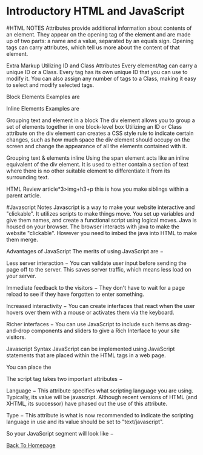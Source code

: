 # Introductory HTML and JavaScript

#HTML NOTES
Attributes provide additional information about contents of an element. They appear on the opening tag of the element and are made up of two parts: a name and a value, separated by an equals sign. Opening tags can carry attributes, which tell us more about the content of that element.

Extra Markup
Utilizing ID and Class Attributes
Every element/tag can carry a unique ID or a Class. Every tag has its own unique ID that you can use to modify it. You can also assign any number of tags to a Class, making it easy to select and modify selected tags.

Block Elements
Examples are

Inline Elements
Examples are 

Grouping text and element in a block
The div element allows you to group a set of elements together in one block-level box Utilizing an ID or Class attribute on the div element can creates a CSS style rule to indicate certain changes, such as how much space the div element should occupy on the screen and change the appearance of all the elements contained with it.

Grouping text & elements inline
Using the span element acts like an inline equivalent of the div element. It is used to either contain a section of text where there is no other suitable element to differentiate it from its surrounding text.

HTML Review
article*3>img+h3+p this is how you make siblings within a parent article.

#Javascript Notes
Javascript is a way to make your website interactive and "clickable". It utilizes scripts to make things move. You set up variables and give them names, and create a functional script using logical moves. Java is housed on your browser. The browser interacts with java to make the website "clickable". However you need to imbed the java into HTML to make them merge.

Advantages of JavaScript
The merits of using JavaScript are −

Less server interaction − You can validate user input before sending the page off to the server. This saves server traffic, which means less load on your server.

Immediate feedback to the visitors − They don't have to wait for a page reload to see if they have forgotten to enter something.

Increased interactivity − You can create interfaces that react when the user hovers over them with a mouse or activates them via the keyboard.

Richer interfaces − You can use JavaScript to include such items as drag-and-drop components and sliders to give a Rich Interface to your site visitors.

Javascript Syntax
JavaScript can be implemented using JavaScript statements that are placed within the <script>... </script> HTML tags in a web page.

You can place the <script> tags, containing your JavaScript, anywhere within your web page, but it is normally recommended that you should keep it within the tags.

The <script> tag alerts the browser program to start interpreting all the text between these tags as a script. A simple syntax of your JavaScript will appear as follows.

<script ...> JavaScript code </script>
The script tag takes two important attributes −

Language − This attribute specifies what scripting language you are using. Typically, its value will be javascript. Although recent versions of HTML (and XHTML, its successor) have phased out the use of this attribute.

Type − This attribute is what is now recommended to indicate the scripting language in use and its value should be set to "text/javascript".

So your JavaScript segment will look like −

<script language = "javascript" type = "text/javascript"> JavaScript code </script>
[Back To Homepage](https://leethomas13.github.io/201-reading-notes/)